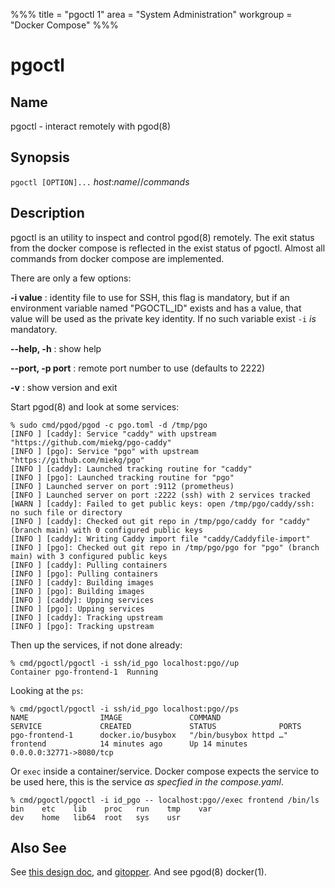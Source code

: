 %%%
title = "pgoctl 1"
area = "System Administration"
workgroup = "Docker Compose"
%%%

pgoctl
=====

## Name

pgoctl - interact remotely with pgod(8)

## Synopsis

`pgoctl [OPTION]...` *host*:*name*//*commands*

## Description

pgoctl is an utility to inspect and control pgod(8) remotely. The exit status from the
docker compose is reflected in the exist status of pgoctl. Almost all commands from docker compose
are implemented.

There are only a few options:

**-i value**
: identity file to use for SSH, this flag is mandatory, but if an environment variable named
"PGOCTL_ID" exists and has a value, that value will be used as the private key identity. If no
such variable exist `-i` _is_ mandatory.

**--help, -h**
:  show help

**--port, -p port**
:  remote port number to use (defaults to 2222)

**-v**
:  show version and exit

Start pgod(8) and look at some services:

~~~
% sudo cmd/pgod/pgod -c pgo.toml -d /tmp/pgo
[INFO ] [caddy]: Service "caddy" with upstream "https://github.com/miekg/pgo-caddy"
[INFO ] [pgo]: Service "pgo" with upstream "https://github.com/miekg/pgo"
[INFO ] [caddy]: Launched tracking routine for "caddy"
[INFO ] [pgo]: Launched tracking routine for "pgo"
[INFO ] Launched server on port :9112 (prometheus)
[INFO ] Launched server on port :2222 (ssh) with 2 services tracked
[WARN ] [caddy]: Failed to get public keys: open /tmp/pgo/caddy/ssh: no such file or directory
[INFO ] [caddy]: Checked out git repo in /tmp/pgo/caddy for "caddy" (branch main) with 0 configured public keys
[INFO ] [caddy]: Writing Caddy import file "caddy/Caddyfile-import"
[INFO ] [pgo]: Checked out git repo in /tmp/pgo/pgo for "pgo" (branch main) with 3 configured public keys
[INFO ] [caddy]: Pulling containers
[INFO ] [pgo]: Pulling containers
[INFO ] [caddy]: Building images
[INFO ] [pgo]: Building images
[INFO ] [caddy]: Upping services
[INFO ] [pgo]: Upping services
[INFO ] [caddy]: Tracking upstream
[INFO ] [pgo]: Tracking upstream
~~~

Then up the services, if not done already:

~~~
% cmd/pgoctl/pgoctl -i ssh/id_pgo localhost:pgo//up
Container pgo-frontend-1  Running
~~~

Looking at the `ps`:

~~~
% cmd/pgoctl/pgoctl -i ssh/id_pgo localhost:pgo//ps
NAME                IMAGE               COMMAND                  SERVICE             CREATED             STATUS              PORTS
pgo-frontend-1      docker.io/busybox   "/bin/busybox httpd …"   frontend            14 minutes ago      Up 14 minutes       0.0.0.0:32771->8080/tcp
~~~

Or `exec` inside a container/service. Docker compose expects the service to be used here, this is the
service *as specfied in the compose.yaml*.

~~~
% cmd/pgoctl/pgoctl -i id_pgo -- localhost:pgo//exec frontend /bin/ls
bin    etc    lib    proc   run    tmp    var
dev    home   lib64  root   sys    usr
~~~

## Also See

See [this design doc](https://miek.nl/2022/november/15/provisioning-services/), and
[gitopper](https://github.com/miekg/gitopper). And see pgod(8) docker(1).
